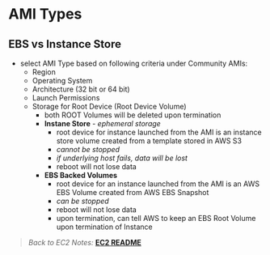 # AMI Types

## EBS vs Instance Store

* select AMI Type based on following criteria under Community AMIs:
  * Region
  * Operating System
  * Architecture (32 bit or 64 bit)
  * Launch Permissions
  * Storage for Root Device (Root Device Volume)
    * both ROOT Volumes will be deleted upon termination
    * **Instane Store** - *ephemeral storage*
      * root device for instance launched from the AMI is an instance store volume created from a template stored in AWS S3
      * *cannot be stopped*
      * *if underlying host fails, data will be lost*
      * reboot will not lose data
    * **EBS Backed Volumes**
      * root device for an instance launched from the AMI is an AWS EBS Volume created from AWS EBS Snapshot
      * *can be stopped*
      * reboot will not lose data
      * upon termination, can tell AWS to keep an EBS Root Volume upon termination of Instance

> *Back to EC2 Notes:* [**EC2 README**](./README.md)
